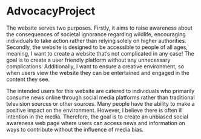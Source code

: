 # AdvocacyProject

The website serves two purposes. Firstly, it aims to raise awareness about the consequences of societal ignorance regarding wildlife, encouraging individuals to take action rather than relying solely on higher authorities. 
Secondly, the website is designed to be accessible to people of all ages, meaning, I want to create a website that’s not complicated in any case! The goal is to create a user friendly platform without any unnecessary complications. 
Additionally, I want to ensure a creative environment, so when users view the website they can be entertained and engaged in the content they see. 

The intended users for this website are catered to individuals who primarily consume news online through social media platforms rather than traditional television sources or other sources. 
Many people have the ability to make a positive impact on the environment. However, I believe there is often ill intention in the media. Therefore, the goal is to create an unbiased social awareness web page where users can access news and information on ways to contribute without the influence of media bias. 

